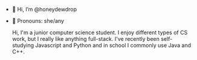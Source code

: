 - 👋 Hi, I’m @honeydewdrop
- 👤 Pronouns: she/any

  Hi, I'm a junior computer science student. I enjoy different types of CS
  work, but I really like anything full-stack. I've recently been self-studying Javascript and Python and in school I commonly use
  Java and C++. 
<!---
honeydewdrop/honeydewdrop is a ✨ special ✨ repository because its `README.md` (this file) appears on your GitHub profile.
You can click the Preview link to take a look at your changes.
--->
